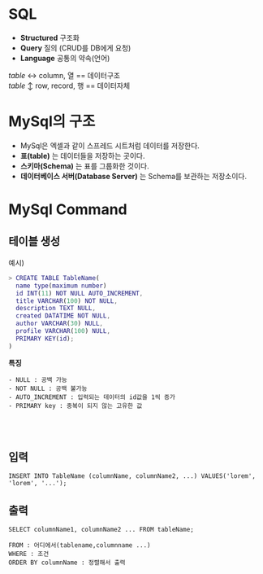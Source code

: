 # SQL

- __Structured__ 구조화
- __Query__ 질의 (CRUD를 DB에게 요청)
- __Language__ 공통의 약속(언어)  

*table* ↔️ column, 열  == 데이터구조  
*table* ↕️ row, record, 행 == 데이터자체


# MySql의 구조

- MySql은 엑셀과 같이 스프레드 시트처럼 데이터를 저장한다.
- __표(table)__ 는 데이터들을 저장하는 곳이다.
- __스키마(Schema)__ 는 표를 그룹화한 것이다. 
- __데이터베이스 서버(Database Server)__ 는 Schema를 보관하는 저장소이다.


# MySql Command

## 테이블 생성

예시) 
```m
> CREATE TABLE TableName(
  name type(maximum number)  
  id INT(11) NOT NULL AUTO_INCREMENT, 
  title VARCHAR(100) NOT NULL,
  description TEXT NULL,
  created DATATIME NOT NULL,
  author VARCHAR(30) NULL,
  profile VARCHAR(100) NULL,
  PRIMARY KEY(id);  
)  
```
  
  
__특징__
```
- NULL : 공백 가능
- NOT NULL : 공백 불가능
- AUTO_INCREMENT : 입력되는 데이터의 id값을 1씩 증가
- PRIMARY key : 중복이 되지 않는 고유한 값 
```
<br><br>

## 입력 

```
INSERT INTO TableName (columnName, columnName2, ...) VALUES('lorem', 'lorem', '...');
```

## 출력
```
SELECT columnName1, columnName2 ... FROM tableName; 

FROM : 어디에서(tablename,columnname ...)
WHERE : 조건
ORDER BY columnName : 정렬해서 출력
```